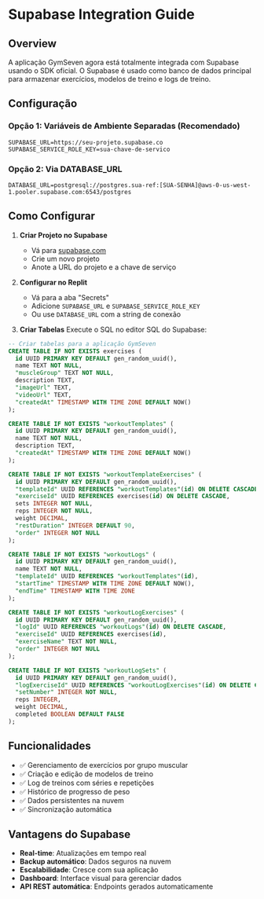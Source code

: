 # Supabase Integration Guide

## Overview
A aplicação GymSeven agora está totalmente integrada com Supabase usando o SDK oficial. O Supabase é usado como banco de dados principal para armazenar exercícios, modelos de treino e logs de treino.

## Configuração

### Opção 1: Variáveis de Ambiente Separadas (Recomendado)
```
SUPABASE_URL=https://seu-projeto.supabase.co
SUPABASE_SERVICE_ROLE_KEY=sua-chave-de-servico
```

### Opção 2: Via DATABASE_URL
```
DATABASE_URL=postgresql://postgres.sua-ref:[SUA-SENHA]@aws-0-us-west-1.pooler.supabase.com:6543/postgres
```

## Como Configurar

1. **Criar Projeto no Supabase**
   - Vá para [supabase.com](https://supabase.com)
   - Crie um novo projeto
   - Anote a URL do projeto e a chave de serviço

2. **Configurar no Replit**
   - Vá para a aba "Secrets" 
   - Adicione `SUPABASE_URL` e `SUPABASE_SERVICE_ROLE_KEY`
   - Ou use `DATABASE_URL` com a string de conexão

3. **Criar Tabelas**
   Execute o SQL no editor SQL do Supabase:

```sql
-- Criar tabelas para a aplicação GymSeven
CREATE TABLE IF NOT EXISTS exercises (
  id UUID PRIMARY KEY DEFAULT gen_random_uuid(),
  name TEXT NOT NULL,
  "muscleGroup" TEXT NOT NULL,
  description TEXT,
  "imageUrl" TEXT,
  "videoUrl" TEXT,
  "createdAt" TIMESTAMP WITH TIME ZONE DEFAULT NOW()
);

CREATE TABLE IF NOT EXISTS "workoutTemplates" (
  id UUID PRIMARY KEY DEFAULT gen_random_uuid(),
  name TEXT NOT NULL,
  description TEXT,
  "createdAt" TIMESTAMP WITH TIME ZONE DEFAULT NOW()
);

CREATE TABLE IF NOT EXISTS "workoutTemplateExercises" (
  id UUID PRIMARY KEY DEFAULT gen_random_uuid(),
  "templateId" UUID REFERENCES "workoutTemplates"(id) ON DELETE CASCADE,
  "exerciseId" UUID REFERENCES exercises(id) ON DELETE CASCADE,
  sets INTEGER NOT NULL,
  reps INTEGER NOT NULL,
  weight DECIMAL,
  "restDuration" INTEGER DEFAULT 90,
  "order" INTEGER NOT NULL
);

CREATE TABLE IF NOT EXISTS "workoutLogs" (
  id UUID PRIMARY KEY DEFAULT gen_random_uuid(),
  name TEXT NOT NULL,
  "templateId" UUID REFERENCES "workoutTemplates"(id),
  "startTime" TIMESTAMP WITH TIME ZONE DEFAULT NOW(),
  "endTime" TIMESTAMP WITH TIME ZONE
);

CREATE TABLE IF NOT EXISTS "workoutLogExercises" (
  id UUID PRIMARY KEY DEFAULT gen_random_uuid(),
  "logId" UUID REFERENCES "workoutLogs"(id) ON DELETE CASCADE,
  "exerciseId" UUID REFERENCES exercises(id),
  "exerciseName" TEXT NOT NULL,
  "order" INTEGER NOT NULL
);

CREATE TABLE IF NOT EXISTS "workoutLogSets" (
  id UUID PRIMARY KEY DEFAULT gen_random_uuid(),
  "logExerciseId" UUID REFERENCES "workoutLogExercises"(id) ON DELETE CASCADE,
  "setNumber" INTEGER NOT NULL,
  reps INTEGER,
  weight DECIMAL,
  completed BOOLEAN DEFAULT FALSE
);
```

## Funcionalidades

- ✅ Gerenciamento de exercícios por grupo muscular
- ✅ Criação e edição de modelos de treino
- ✅ Log de treinos com séries e repetições
- ✅ Histórico de progresso de peso
- ✅ Dados persistentes na nuvem
- ✅ Sincronização automática

## Vantagens do Supabase

- **Real-time**: Atualizações em tempo real
- **Backup automático**: Dados seguros na nuvem
- **Escalabilidade**: Cresce com sua aplicação
- **Dashboard**: Interface visual para gerenciar dados
- **API REST automática**: Endpoints gerados automaticamente